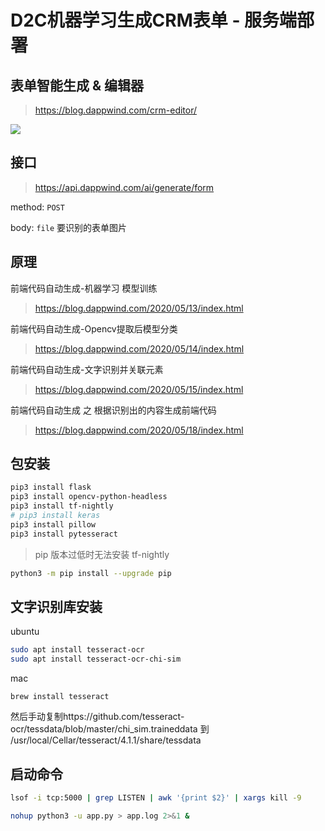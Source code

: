 
# D2C机器学习生成CRM表单 - 服务端部署

## 表单智能生成 & 编辑器
> https://blog.dappwind.com/crm-editor/

![](https://cdn.jsdelivr.net/gh/dappwind/image/20200613230012.png)

## 接口

> https://api.dappwind.com/ai/generate/form

method:  `POST`

body: `file`  要识别的表单图片

## 原理
前端代码自动生成-机器学习 模型训练
> https://blog.dappwind.com/2020/05/13/index.html

前端代码自动生成-Opencv提取后模型分类
> https://blog.dappwind.com/2020/05/14/index.html

前端代码自动生成-文字识别并关联元素
> https://blog.dappwind.com/2020/05/15/index.html

前端代码自动生成 之 根据识别出的内容生成前端代码
> https://blog.dappwind.com/2020/05/18/index.html


## 包安装
```bash
pip3 install flask
pip3 install opencv-python-headless
pip3 install tf-nightly
# pip3 install keras
pip3 install pillow
pip3 install pytesseract
```

>pip 版本过低时无法安装 tf-nightly
```bash
python3 -m pip install --upgrade pip
```

## 文字识别库安装
ubuntu
```bash
sudo apt install tesseract-ocr
sudo apt install tesseract-ocr-chi-sim
```
mac
```
brew install tesseract
```
然后手动复制https://github.com/tesseract-ocr/tessdata/blob/master/chi_sim.traineddata
到 /usr/local/Cellar/tesseract/4.1.1/share/tessdata


## 启动命令

```bash
lsof -i tcp:5000 | grep LISTEN | awk '{print $2}' | xargs kill -9

nohup python3 -u app.py > app.log 2>&1 &
```